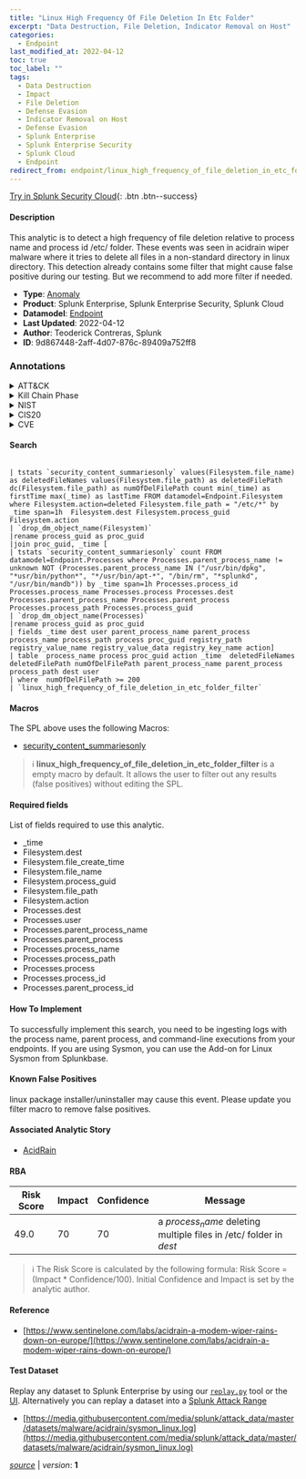 ```yaml
---
title: "Linux High Frequency Of File Deletion In Etc Folder"
excerpt: "Data Destruction, File Deletion, Indicator Removal on Host"
categories:
  - Endpoint
last_modified_at: 2022-04-12
toc: true
toc_label: ""
tags:
  - Data Destruction
  - Impact
  - File Deletion
  - Defense Evasion
  - Indicator Removal on Host
  - Defense Evasion
  - Splunk Enterprise
  - Splunk Enterprise Security
  - Splunk Cloud
  - Endpoint
redirect_from: endpoint/linux_high_frequency_of_file_deletion_in_etc_folder
---
```




[Try in Splunk Security Cloud](https://www.splunk.com/en_us/cyber-security.html){: .btn .btn--success}

#### Description

This analytic is to detect a high frequency of file deletion relative to process name and process id /etc/ folder. These events was seen in acidrain wiper malware where it tries to delete all files in a non-standard directory in linux directory. This detection already contains some filter that might cause false positive during our testing. But we recommend to add more filter if needed.

- **Type**: [Anomaly](https://github.com/splunk/security_content/wiki/Detection-Analytic-Types)
- **Product**: Splunk Enterprise, Splunk Enterprise Security, Splunk Cloud
- **Datamodel**: [Endpoint](https://docs.splunk.com/Documentation/CIM/latest/User/Endpoint)
- **Last Updated**: 2022-04-12
- **Author**: Teoderick Contreras, Splunk
- **ID**: 9d867448-2aff-4d07-876c-89409a752ff8

### Annotations
<details>
  <summary>ATT&CK</summary>

<div markdown="1">

#### [ATT&CK](https://attack.mitre.org/)

| ID          | Technique   | Tactic         |
| ----------- | ----------- |--------------- |
| [T1485](https://attack.mitre.org/techniques/T1485/) | Data Destruction | Impact |

| [T1070.004](https://attack.mitre.org/techniques/T1070/004/) | File Deletion | Defense Evasion |

| [T1070](https://attack.mitre.org/techniques/T1070/) | Indicator Removal on Host | Defense Evasion |

</div>
</details>


<details>
  <summary>Kill Chain Phase</summary>

<div markdown="1">

* Exploitation


</div>
</details>


<details>
  <summary>NIST</summary>

<div markdown="1">

* DE.CM



</div>
</details>

<details>
  <summary>CIS20</summary>

<div markdown="1">

* CIS 3
* CIS 5
* CIS 16



</div>
</details>

<details>
  <summary>CVE</summary>

<div markdown="1">


</div>
</details>


#### Search

```

| tstats `security_content_summariesonly` values(Filesystem.file_name) as deletedFileNames values(Filesystem.file_path) as deletedFilePath dc(Filesystem.file_path) as numOfDelFilePath count min(_time) as firstTime max(_time) as lastTime FROM datamodel=Endpoint.Filesystem where Filesystem.action=deleted Filesystem.file_path = "/etc/*" by _time span=1h  Filesystem.dest Filesystem.process_guid Filesystem.action 
| `drop_dm_object_name(Filesystem)` 
|rename process_guid as proc_guid 
|join proc_guid, _time [ 
| tstats `security_content_summariesonly` count FROM datamodel=Endpoint.Processes where Processes.parent_process_name != unknown NOT (Processes.parent_process_name IN ("/usr/bin/dpkg", "*usr/bin/python*", "*/usr/bin/apt-*", "/bin/rm", "*splunkd", "/usr/bin/mandb")) by _time span=1h Processes.process_id Processes.process_name Processes.process Processes.dest Processes.parent_process_name Processes.parent_process Processes.process_path Processes.process_guid 
| `drop_dm_object_name(Processes)` 
|rename process_guid as proc_guid 
| fields _time dest user parent_process_name parent_process process_name process_path process proc_guid registry_path registry_value_name registry_value_data registry_key_name action] 
| table  process_name process proc_guid action _time  deletedFileNames deletedFilePath numOfDelFilePath parent_process_name parent_process  process_path dest user 
| where  numOfDelFilePath >= 200 
| `linux_high_frequency_of_file_deletion_in_etc_folder_filter`
```

#### Macros
The SPL above uses the following Macros:
* [security_content_summariesonly](https://github.com/splunk/security_content/blob/develop/macros/security_content_summariesonly.yml)

> :information_source:
> **linux_high_frequency_of_file_deletion_in_etc_folder_filter** is a empty macro by default. It allows the user to filter out any results (false positives) without editing the SPL.



#### Required fields
List of fields required to use this analytic.
* _time
* Filesystem.dest
* Filesystem.file_create_time
* Filesystem.file_name
* Filesystem.process_guid
* Filesystem.file_path
* Filesystem.action
* Processes.dest
* Processes.user
* Processes.parent_process_name
* Processes.parent_process
* Processes.process_name
* Processes.process_path
* Processes.process
* Processes.process_id
* Processes.parent_process_id



#### How To Implement
To successfully implement this search, you need to be ingesting logs with the process name, parent process, and command-line executions from your endpoints. If you are using Sysmon, you can use the Add-on for Linux Sysmon from Splunkbase.
#### Known False Positives
linux package installer/uninstaller may cause this event. Please update you filter macro to remove false positives.

#### Associated Analytic Story
* [AcidRain](/stories/acidrain)




#### RBA

| Risk Score  | Impact      | Confidence   | Message      |
| ----------- | ----------- |--------------|--------------|
| 49.0 | 70 | 70 | a $process_name$ deleting multiple files in /etc/ folder in $dest$ |


> :information_source:
> The Risk Score is calculated by the following formula: Risk Score = (Impact * Confidence/100). Initial Confidence and Impact is set by the analytic author.


#### Reference

* [https://www.sentinelone.com/labs/acidrain-a-modem-wiper-rains-down-on-europe/](https://www.sentinelone.com/labs/acidrain-a-modem-wiper-rains-down-on-europe/)



#### Test Dataset
Replay any dataset to Splunk Enterprise by using our [`replay.py`](https://github.com/splunk/attack_data#using-replaypy) tool or the [UI](https://github.com/splunk/attack_data#using-ui).
Alternatively you can replay a dataset into a [Splunk Attack Range](https://github.com/splunk/attack_range#replay-dumps-into-attack-range-splunk-server)

* [https://media.githubusercontent.com/media/splunk/attack_data/master/datasets/malware/acidrain/sysmon_linux.log](https://media.githubusercontent.com/media/splunk/attack_data/master/datasets/malware/acidrain/sysmon_linux.log)



[*source*](https://github.com/splunk/security_content/tree/develop/detections/endpoint/linux_high_frequency_of_file_deletion_in_etc_folder.yml) \| *version*: **1**